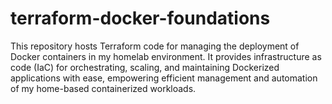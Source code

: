 # terraform-docker-foundations
This repository hosts Terraform code for managing the deployment of Docker containers in my homelab environment. It provides infrastructure as code (IaC) for orchestrating, scaling, and maintaining Dockerized applications with ease, empowering efficient management and automation of my home-based containerized workloads.
